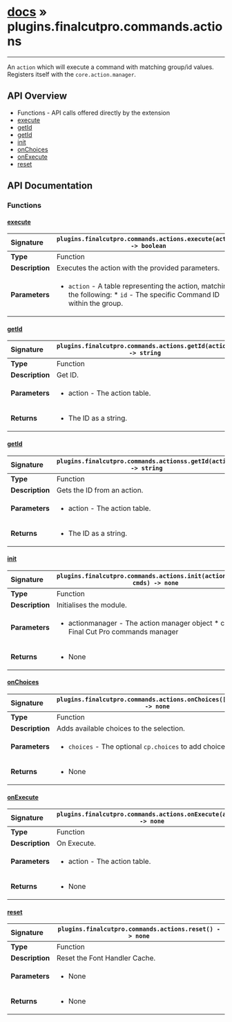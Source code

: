 # [docs](index.md) » plugins.finalcutpro.commands.actions
---

An `action` which will execute a command with matching group/id values.
Registers itself with the `core.action.manager`.

## API Overview
* Functions - API calls offered directly by the extension
 * [execute](#execute)
 * [getId](#getid)
 * [getId](#getid)
 * [init](#init)
 * [onChoices](#onchoices)
 * [onExecute](#onexecute)
 * [reset](#reset)

## API Documentation

### Functions

#### [execute](#execute)
| <span style="float: left;">**Signature**</span> | <span style="float: left;">`plugins.finalcutpro.commands.actions.execute(action) -> boolean` </span>                                                          |
| -----------------------------------------------------|---------------------------------------------------------------------------------------------------------|
| **Type**                                             | Function |
| **Description**                                      | Executes the action with the provided parameters. |
| **Parameters**                                       | <ul><li><code>action</code>  - A table representing the action, matching the following:    * <code>id</code>      - The specific Command ID within the group.</li></ul> |

#### [getId](#getid)
| <span style="float: left;">**Signature**</span> | <span style="float: left;">`plugins.finalcutpro.commands.actions.getId(action) -> string` </span>                                                          |
| -----------------------------------------------------|---------------------------------------------------------------------------------------------------------|
| **Type**                                             | Function |
| **Description**                                      | Get ID. |
| **Parameters**                                       | <ul><li>action - The action table.</li></ul> |
| **Returns**                                          | <ul><li>The ID as a string.</li></ul> |

#### [getId](#getid)
| <span style="float: left;">**Signature**</span> | <span style="float: left;">`plugins.finalcutpro.commands.actionss.getId(action) -> string` </span>                                                          |
| -----------------------------------------------------|---------------------------------------------------------------------------------------------------------|
| **Type**                                             | Function |
| **Description**                                      | Gets the ID from an action. |
| **Parameters**                                       | <ul><li>action - The action table.</li></ul> |
| **Returns**                                          | <ul><li>The ID as a string.</li></ul> |

#### [init](#init)
| <span style="float: left;">**Signature**</span> | <span style="float: left;">`plugins.finalcutpro.commands.actions.init(actionmanager, cmds) -> none` </span>                                                          |
| -----------------------------------------------------|---------------------------------------------------------------------------------------------------------|
| **Type**                                             | Function |
| **Description**                                      | Initialises the module. |
| **Parameters**                                       | <ul><li>actionmanager - The action manager object * cmds - Final Cut Pro commands manager</li></ul> |
| **Returns**                                          | <ul><li>None</li></ul> |

#### [onChoices](#onchoices)
| <span style="float: left;">**Signature**</span> | <span style="float: left;">`plugins.finalcutpro.commands.actions.onChoices([choices]) -> none` </span>                                                          |
| -----------------------------------------------------|---------------------------------------------------------------------------------------------------------|
| **Type**                                             | Function |
| **Description**                                      | Adds available choices to the selection. |
| **Parameters**                                       | <ul><li><code>choices</code> - The optional <code>cp.choices</code> to add choices to.</li></ul> |
| **Returns**                                          | <ul><li>None</li></ul> |

#### [onExecute](#onexecute)
| <span style="float: left;">**Signature**</span> | <span style="float: left;">`plugins.finalcutpro.commands.actions.onExecute(action) -> none` </span>                                                          |
| -----------------------------------------------------|---------------------------------------------------------------------------------------------------------|
| **Type**                                             | Function |
| **Description**                                      | On Execute. |
| **Parameters**                                       | <ul><li>action - The action table.</li></ul> |
| **Returns**                                          | <ul><li>None</li></ul> |

#### [reset](#reset)
| <span style="float: left;">**Signature**</span> | <span style="float: left;">`plugins.finalcutpro.commands.actions.reset() -> none` </span>                                                          |
| -----------------------------------------------------|---------------------------------------------------------------------------------------------------------|
| **Type**                                             | Function |
| **Description**                                      | Reset the Font Handler Cache. |
| **Parameters**                                       | <ul><li>None</li></ul> |
| **Returns**                                          | <ul><li>None</li></ul> |

